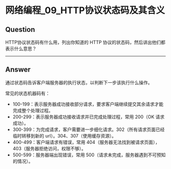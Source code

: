 # 网络编程_09_HTTP协议状态码及其含义


## Question
HTTP协议状态码有什么用，列出你知道的 HTTP 协议的状态码，然后讲出他们都表示什么意思？

----

## Answer
通过状态码告诉客户端服务器的执行状态，以判断下一步该执行什么操作。

常见的状态机器码有：
- 100-199：表示服务器成功接收部分请求，要求客户端继续提交其余请求才能完成整个处理过程。
- 200-299：表示服务器成功接收请求并已完成处理过程，常用 200（OK 请求成功）。
- 300-399：为完成请求，客户需要进一步细化请求。302（所有请求页面已经临时转移到新的 url）。304、307（使用缓存资源）。
- 400-499：客户端请求有错误，常用 404（服务器无法找到被请求页面），403（服务器拒绝访问，权限不够）。
- 500-599：服务器端出现错误，常用 500（请求未完成，服务器遇到不可预知的情况）。